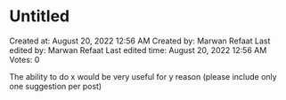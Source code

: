 # Untitled

Created at: August 20, 2022 12:56 AM
Created by: Marwan Refaat
Last edited by: Marwan Refaat
Last edited time: August 20, 2022 12:56 AM
Votes: 0

The ability to do x would be very useful for y reason (please include only one suggestion per post)